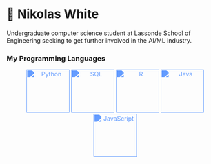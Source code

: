 # 🪿 **Nikolas White**

Undergraduate computer science student at Lassonde School of Engineering seeking to get further involved in the AI/ML industry.

### My Programming Languages

<p align="center">
  <img src="https://cdn.jsdelivr.net/gh/devicons/devicon/icons/python/python-plain.svg" width="100" height="100" alt="Python" style="filter: invert(50%) sepia(100%) saturate(500%) hue-rotate(190deg);">
  <img src="https://cdn.jsdelivr.net/gh/devicons/devicon/icons/mysql/mysql-plain.svg" width="100" height="100" alt="SQL" style="filter: invert(50%) sepia(100%) saturate(500%) hue-rotate(190deg);">
  <img src="https://cdn.jsdelivr.net/gh/devicons/devicon/icons/r/r-plain.svg" width="100" height="100" alt="R" style="filter: invert(50%) sepia(100%) saturate(500%) hue-rotate(190deg);">
  <img src="https://cdn.jsdelivr.net/gh/devicons/devicon/icons/java/java-plain.svg" width="100" height="100" alt="Java" style="filter: invert(50%) sepia(100%) saturate(500%) hue-rotate(190deg);">
  <img src="https://cdn.jsdelivr.net/gh/devicons/devicon/icons/javascript/javascript-plain.svg" width="100" height="100" alt="JavaScript" style="filter: invert(50%) sepia(100%) saturate(500%) hue-rotate(190deg);">
</p>




